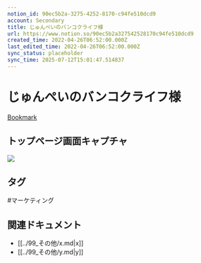 ```yaml
---
notion_id: 90ec5b2a-3275-4252-8170-c94fe510dcd9
account: Secondary
title: じゅんぺいのバンコクライフ様
url: https://www.notion.so/90ec5b2a327542528170c94fe510dcd9
created_time: 2022-04-26T06:52:00.000Z
last_edited_time: 2022-04-26T06:52:00.000Z
sync_status: placeholder
sync_time: 2025-07-12T15:01:47.514837
---
```

# じゅんぺいのバンコクライフ様

[Bookmark](https://bangkok-junpei.com/)
## トップページ画面キャプチャ
![](https://prod-files-secure.s3.us-west-2.amazonaws.com/d58fe38c-a9d4-4466-aed9-85604b7b2c6d/0a5e1d01-0909-4f6b-a8cc-09936ac21696/screencapture-bangkok-junpei-2022-03-30-21_27_54.jpg?X-Amz-Algorithm=AWS4-HMAC-SHA256&X-Amz-Content-Sha256=UNSIGNED-PAYLOAD&X-Amz-Credential=ASIAZI2LB466U2PKOUAS%2F20250719%2Fus-west-2%2Fs3%2Faws4_request&X-Amz-Date=20250719T062331Z&X-Amz-Expires=3600&X-Amz-Security-Token=IQoJb3JpZ2luX2VjEIX%2F%2F%2F%2F%2F%2F%2F%2F%2F%2FwEaCXVzLXdlc3QtMiJIMEYCIQC9IOen52ugpwQcOfieH09SEOWWzLxtzEueYLiFgT%2B1nQIhAKVoqkQM9SwTwhaucze9%2FQxcLLTMWqgcZjlf5oa2y0XmKogECJ7%2F%2F%2F%2F%2F%2F%2F%2F%2F%2FwEQABoMNjM3NDIzMTgzODA1IgzN%2Bf7xtfSNxWZ5GJkq3AM%2FgBLXwm5LNFuMz20jkeM%2BBGKH3A84I9ezWvklLu2W%2BlKQCe7V%2BHS9gtf5Zn%2F4I%2BH1oY1gYN7p3w4TBmlNqbAlIHA%2BAbjHCgmBqMfpDh%2FYZATui5vyrBfPwn942sWxAJb1ME6yzvfXirj4RehDNEeNynws%2BnoDbennY%2FNwpIahfyEMSmbA7Kovym7UkJU0j%2F3AQZgnGjtzG1ERLEBSMBTlZvhjrYRLqyJmSVmkNM2lCTEW2irL2MDZALtq%2B0fJckDXO6PTx53Zk0GjdFtdHjlBovj5e%2Fx3dwYgpf%2FBV2TmVWUptcj3aONRXrY7B%2B%2FsjmFYtQFbQjhdGNAEuxwiEL0ixhcVt1IDg3b71xh%2Flc2jKnT5dQ8qoEataWW1CZKMzOto%2FNMirKGFyn4xgTfu23uB5Rn2Ra7RY0lJNvR4b3wV0kMcknSAwTnonTNdwVda7AgmV0fGZP14Lix0pVjlX3R4jsY9QiSP5dhWHsxxrkXQXPTfjYOX3xhfTooq5%2BlIC%2BjZr1ogB3RtGpi%2FFZi9O%2BDHGRezj1YSZxekMflxkjq52S2b5Qj3HXhgzk3%2BA588l2j1dAnJY2lQnhhDB6%2F0F4lW4Iixs0WdEPidvZmn%2FlpuSInOKv%2BlUTXuUrKXmzCGxezDBjqkAUC5ItdzU1AnNUcEtfbw%2BNL%2F%2FgINqYnu%2FbueSqvROvNhjsblIuk7subpRo7DKpW9gK8FWL1TYANBYBj3owtwULOVeIgn%2BstZSYVDyCoRTTsEox4Co%2BdqLvQV%2FMXkcIJfHghE4ErZ75xSv0oiKqsya4Q0MKF8rkESyWWRqNV1lNqt7NWN0NzXS7z02mGZdJ43T3T1kvZ%2FKJ%2FFHq7rDUSmesXpEkiU&X-Amz-Signature=cf2788e9fa815e07504a4df5e835d706989f52562e7081b269cc6b82b457831c&X-Amz-SignedHeaders=host&x-amz-checksum-mode=ENABLED&x-id=GetObject)

## タグ

#マーケティング 

## 関連ドキュメント

- [[../99_その他/x.md|x]]
- [[../99_その他/y.md|y]]

